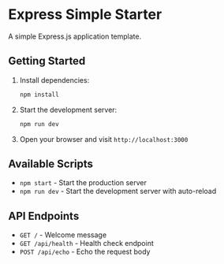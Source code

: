 # Express Simple Starter

A simple Express.js application template.

## Getting Started

1. Install dependencies:
   ```bash
   npm install
   ```

2. Start the development server:
   ```bash
   npm run dev
   ```

3. Open your browser and visit `http://localhost:3000`

## Available Scripts

- `npm start` - Start the production server
- `npm run dev` - Start the development server with auto-reload

## API Endpoints

- `GET /` - Welcome message
- `GET /api/health` - Health check endpoint
- `POST /api/echo` - Echo the request body
